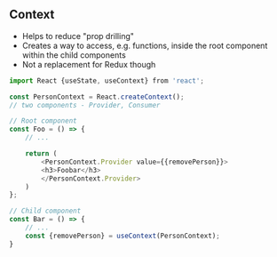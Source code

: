 ## Context

- Helps to reduce "prop drilling"
- Creates a way to access, e.g. functions, inside the root component within the child components
- Not a replacement for Redux though

```javascript
import React {useState, useContext} from 'react';

const PersonContext = React.createContext();
// two components - Provider, Consumer

// Root component
const Foo = () => {
    // ...

    return (
        <PersonContext.Provider value={{removePerson}}>
        <h3>Foobar</h3>
        </PersonContext.Provider>
    )
};

// Child component
const Bar = () => {
    // ...
    const {removePerson} = useContext(PersonContext);
}
```
